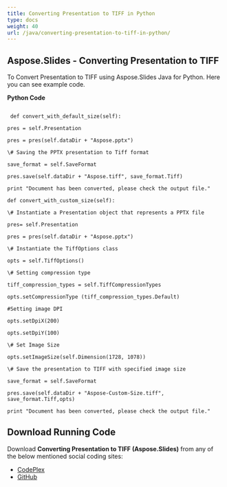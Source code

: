 ```yaml
---
title: Converting Presentation to TIFF in Python
type: docs
weight: 40
url: /java/converting-presentation-to-tiff-in-python/
---
```


## **Aspose.Slides - Converting Presentation to TIFF**
To Convert Presentation to TIFF using Aspose.Slides Java for Python. Here you can see example code.

**Python Code**

```

 def convert_with_default_size(self):

pres = self.Presentation

pres = pres(self.dataDir + "Aspose.pptx")

\# Saving the PPTX presentation to Tiff format

save_format = self.SaveFormat

pres.save(self.dataDir + "Aspose.tiff", save_format.Tiff)

print "Document has been converted, please check the output file."

def convert_with_custom_size(self):

\# Instantiate a Presentation object that represents a PPTX file

pres= self.Presentation

pres = pres(self.dataDir + "Aspose.pptx")

\# Instantiate the TiffOptions class

opts = self.TiffOptions()

\# Setting compression type

tiff_compression_types = self.TiffCompressionTypes

opts.setCompressionType (tiff_compression_types.Default)

#Setting image DPI

opts.setDpiX(200)

opts.setDpiY(100)

\# Set Image Size

opts.setImageSize(self.Dimension(1728, 1078))

\# Save the presentation to TIFF with specified image size

save_format = self.SaveFormat

pres.save(self.dataDir + "Aspose-Custom-Size.tiff", save_format.Tiff,opts)

print "Document has been converted, please check the output file."

```
## **Download Running Code**
Download **Converting Presentation to TIFF (Aspose.Slides)** from any of the below mentioned social coding sites:

- [CodePlex](https://asposeslidesjavapython.codeplex.com/releases/view/620922)
- [GitHub](https://github.com/aspose-slides/Aspose.Slides-for-Java/releases/tag/Aspose.Slides_Java_for_Python-v1.0)
